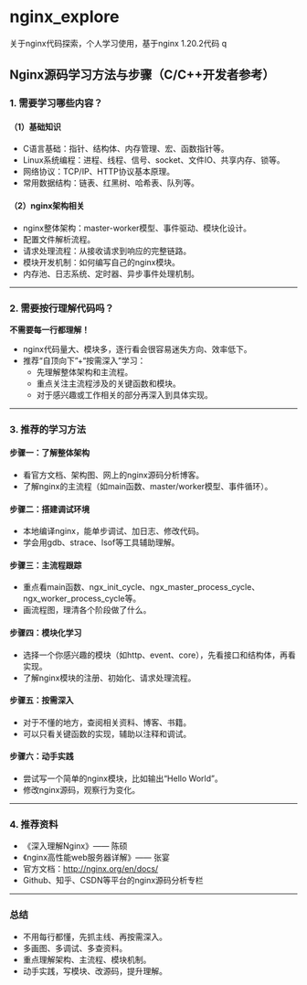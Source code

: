 # nginx_explore
关于nginx代码探索，个人学习使用，基于nginx 1.20.2代码
q

## Nginx源码学习方法与步骤（C/C++开发者参考）

### 1. 需要学习哪些内容？

#### （1）基础知识
- C语言基础：指针、结构体、内存管理、宏、函数指针等。
- Linux系统编程：进程、线程、信号、socket、文件IO、共享内存、锁等。
- 网络协议：TCP/IP、HTTP协议基本原理。
- 常用数据结构：链表、红黑树、哈希表、队列等。

#### （2）nginx架构相关
- nginx整体架构：master-worker模型、事件驱动、模块化设计。
- 配置文件解析流程。
- 请求处理流程：从接收请求到响应的完整链路。
- 模块开发机制：如何编写自己的nginx模块。
- 内存池、日志系统、定时器、异步事件处理机制。

---

### 2. 需要按行理解代码吗？

**不需要每一行都理解！**

- nginx代码量大、模块多，逐行看会很容易迷失方向、效率低下。
- 推荐“自顶向下”+“按需深入”学习：
  - 先理解整体架构和主流程。
  - 重点关注主流程涉及的关键函数和模块。
  - 对于感兴趣或工作相关的部分再深入到具体实现。

---

### 3. 推荐的学习方法

#### 步骤一：了解整体架构
- 看官方文档、架构图、网上的nginx源码分析博客。
- 了解nginx的主流程（如main函数、master/worker模型、事件循环）。

#### 步骤二：搭建调试环境
- 本地编译nginx，能单步调试、加日志、修改代码。
- 学会用gdb、strace、lsof等工具辅助理解。

#### 步骤三：主流程跟踪
- 重点看main函数、ngx_init_cycle、ngx_master_process_cycle、ngx_worker_process_cycle等。
- 画流程图，理清各个阶段做了什么。

#### 步骤四：模块化学习
- 选择一个你感兴趣的模块（如http、event、core），先看接口和结构体，再看实现。
- 了解nginx模块的注册、初始化、请求处理流程。

#### 步骤五：按需深入
- 对于不懂的地方，查阅相关资料、博客、书籍。
- 可以只看关键函数的实现，辅助以注释和调试。

#### 步骤六：动手实践
- 尝试写一个简单的nginx模块，比如输出“Hello World”。
- 修改nginx源码，观察行为变化。

---

### 4. 推荐资料

- 《深入理解Nginx》—— 陈硕
- 《nginx高性能web服务器详解》—— 张宴
- 官方文档：http://nginx.org/en/docs/
- Github、知乎、CSDN等平台的nginx源码分析专栏

---

### 总结

- 不用每行都懂，先抓主线、再按需深入。
- 多画图、多调试、多查资料。
- 重点理解架构、主流程、模块机制。
- 动手实践，写模块、改源码，提升理解。
